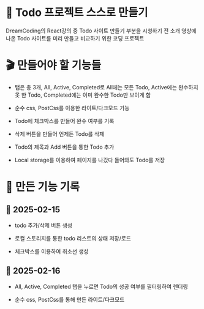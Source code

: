 # 📝 Todo 프로젝트 스스로 만들기
DreamCoding의 React강의 중 Todo 사이트 만들기 부분을 시청하기 전 소개 영상에 나온 Todo 사이트를 미리 만들고 비교하기 위한 코딩 프로젝트

# 🎬 만들어야 할 기능들
- 탭은 총 3개, All, Active, Completed로 All에는 모든 Todo, Active에는 완수하지 못 한 Todo, 
Completed에는 이미 완수한 Todo만 보이게 함

- 순수 css, PostCss를 이용한 라이트/다크모드 기능

- Todo에 체크박스를 만들어 완수 여부를 기록

- 삭제 버튼을 만들어 언제든 Todo를 삭제

- Todo의 제목과 Add 버튼을 통한 Todo 추가

- Local storage를 이용하여 페이지를 나갔다 들어와도 Todo를 저장


#  📖 만든 기능 기록
## 📄 2025-02-15
- todo 추가/삭제 버튼 생성

- 로컬 스토리지를 통한 todo 리스트의 상태 저장/로드

- 체크박스를 이용하여 취소선 생성

## 📄 2025-02-16
- All, Active, Completed 탭을 누르면 Todo의 성공 여부를 필터링하여 렌더링

- 순수 css, PostCss를 통해 만든 라이트/다크모드